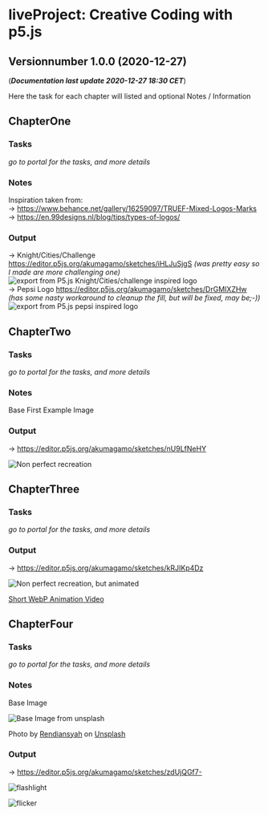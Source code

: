 # **liveProject:** Creative Coding with p5.js
## Versionnumber 1.0.0 (2020-12-27)
(***Documentation last update 2020-12-27 18:30 CET***)  

Here the task for each chapter will listed and optional Notes / Information

## ChapterOne

### Tasks
_go to portal for the tasks, and more details_

### Notes
Inspiration taken from:  
-> https://www.behance.net/gallery/16259097/TRUEF-Mixed-Logos-Marks   
-> https://en.99designs.nl/blog/tips/types-of-logos/  

### Output

-> Knight/Cities/Challenge https://editor.p5js.org/akumagamo/sketches/iHLJuSjgS _(was pretty easy so I made are more challenging one)_     
![export from P5.js Knight/Cities/challenge inspired logo](logo_1.png)   
-> Pepsi Logo https://editor.p5js.org/akumagamo/sketches/DrGMIXZHw _(has some nasty workaround to cleanup the  fill, but will be fixed, may be;-))_    
![export from P5.js pepsi inspired logo](logo_2.png)   


## ChapterTwo

### Tasks
_go to portal for the tasks, and more details_  

### Notes
Base First Example Image  

### Output

-> https://editor.p5js.org/akumagamo/sketches/nU9LfNeHY  

![Non perfect recreation](submission_2.png)


## ChapterThree


### Tasks
_go to portal for the tasks, and more details_  


### Output

->  https://editor.p5js.org/akumagamo/sketches/kRJIKp4Dz 

![Non perfect recreation, but animated](submission_3.png)

[Short WebP Animation Video](submission_3.webm)



## ChapterFour


### Tasks
_go to portal for the tasks, and more details_  

### Notes

Base Image

![Base Image from unsplash](rendiansyah-Gh6vZQLjg5k-unsplash.jpg)

<span>Photo by <a href="https://unsplash.com/@rendiansyah?utm_source=unsplash&amp;utm_medium=referral&amp;utm_content=creditCopyText">Rendiansyah</a> on <a href="https://unsplash.com/s/photos/dancer-in-the-dark?utm_source=unsplash&amp;utm_medium=referral&amp;utm_content=creditCopyText">Unsplash</a></span>


### Output

-> https://editor.p5js.org/akumagamo/sketches/zdUjQGf7-


![flashlight](submission_4_1.png)

![flicker](submission_4_2.png)



